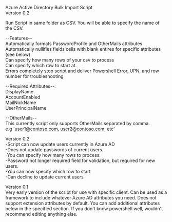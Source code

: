 Azure Active Directory Bulk Import Script  
Version 0.2

Run Script in same folder as CSV. You will be able to specify the name of the CSV.  

--Features--  
Automatically formats PasswordProfile and OtherMails attributes  
Automatically nullifies fields cells with blank entires for specific attributes (see below)  
Can specify how many rows of your csv to process  
Can specify which row to start at.  
Errors completely stop script and deliver Powershell Error, UPN, and row number for troubleshooting  

--Required Attributes--:  
DisplayName  
AccountEnabled  
MailNickName  
UserPrincipalName  

--OtherMails--  
This currently script only supports OtherMails separated by comma.  
e.g 'user1@contoso.com, user2@contoso.com, etc'  

Version 0.2  
-Script can now update users currently in Azure AD  
-Does not update passwords of current users.  
-You can specify how many rows to process.  
-Password not longer required field for validation, but required for new users.  
-You can now specify which row to start  
-Can decline to update current users

Version 0.1  
Very early version of the script for use with specific client. Can be used as a framework to include whatever Azure AD attributes you need. Does not support extension attributes by default. You can add additional attributes below in the specified section. If you don't know powershell well, wouldn't recommend editing anything else.

